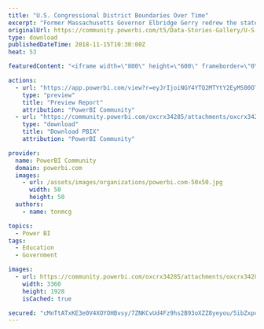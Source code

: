 ```yaml
---
title: "U.S. Congressional District Boundaries Over Time"
excerpt: "Former Massachusetts Governor Elbridge Gerry redrew the state's 1812 congressional district boundaries so bizarrely that one resembled a salamander ."
originalUrl: https://community.powerbi.com/t5/Data-Stories-Gallery/U-S-Congressional-District-Boundaries-Over-Time/m-p/567021
type: download
publishedDateTime: 2018-11-15T10:30:00Z
heat: 53

featuredContent: "<iframe width=\"800\" height=\"600\" frameborder=\"0\" src=\"https://app.powerbi.com/view?r=eyJrIjoiNGY4YTQ2MTYtY2EyMS00OTRhLWFlMGItZDk2YjI2YTFlZjkwIiwidCI6ImRjNTliNTFkLWVmZDItNDYyNi04M2EyLTljMmU2MzE1MTcwZiIsImMiOjZ9\"></iframe>"

actions:
  - url: "https://app.powerbi.com/view?r=eyJrIjoiNGY4YTQ2MTYtY2EyMS00OTRhLWFlMGItZDk2YjI2YTFlZjkwIiwidCI6ImRjNTliNTFkLWVmZDItNDYyNi04M2EyLTljMmU2MzE1MTcwZiIsImMiOjZ9"
    type: "preview"
    title: "Preview Report"
    attribution: "PowerBI Community"
  - url: "https://community.powerbi.com/oxcrx34285/attachments/oxcrx34285/DataStoriesGallery/2369/2/Gerrymandering%20Over%20Time.pbix"
    type: "download"
    title: "Download PBIX"
    attribution: "PowerBI Community"

provider:
  name: PowerBI Community
  domain: powerbi.com
  images:
    - url: /assets/images/organizations/powerbi.com-50x50.jpg
      width: 50
      height: 50
  authors:
    - name: tonmcg

topics:
  - Power BI
tags:
  - Education
  - Government

images:
  - url: https://community.powerbi.com/oxcrx34285/attachments/oxcrx34285/DataStoriesGallery/2369/1/US-boundaries.png
    width: 3360
    height: 1928
    isCached: true

secured: "cMnTtATxKE3e0V4XOYOHBvsy/7ZNKCvUd4Fz9hs2B93oXZZ8yeyou/5ibZxpcOH3UNi6cckLzDQpbHlQJARPUd7o/KPGZYF8MRf9DYh8MbF+oZcnJZStoH7tbsqNMg8gvOUUZcxfeDclVKlGbeKPXebG8fusmzm4hTrZ4dxe9FhGBSX/vK6LowRIFRX60ukJ5L9CDImXpOjRtlQhgtpfPfmU7wf204sxJTIe3toctPQcrYpBxjavrhrNA5DALZFBpn/Ip2QNZKTzFKdn/+AUpH84MtsMYJL6R3uUVR6Hj9yUUurImTG82r9bzXeYiKd8pWQmel25E2crm9A67bdw0ElkHPmetacYPIUbi/1jR+Xz8CP0RgMFkgpB9hGFBjDIpc1R1ZAbEUbiQvbSblMdaA==;A415CLnp9XbjJCF8AqCapQ=="
---
```



